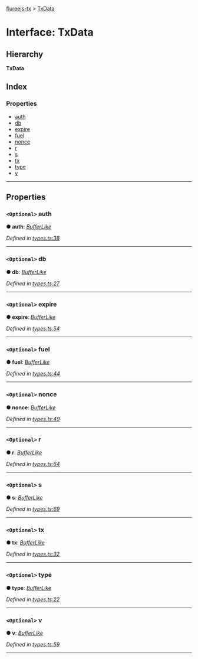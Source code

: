 [flureejs-tx](../README.md) > [TxData](../interfaces/txdata.md)

# Interface: TxData

## Hierarchy

**TxData**

## Index

### Properties

- [auth](txdata.md#auth)
- [db](txdata.md#db)
- [expire](txdata.md#expire)
- [fuel](txdata.md#fuel)
- [nonce](txdata.md#nonce)
- [r](txdata.md#r)
- [s](txdata.md#s)
- [tx](txdata.md#tx)
- [type](txdata.md#type)
- [v](txdata.md#v)

---

## Properties

<a id="auth"></a>

### `<Optional>` auth

**● auth**: _[BufferLike](../#bufferlike)_

_Defined in [types.ts:38](https://github.com/StylusFrost/flureejs-tx/blob/bc1a586/src/types.ts#L38)_

---

<a id="db"></a>

### `<Optional>` db

**● db**: _[BufferLike](../#bufferlike)_

_Defined in [types.ts:27](https://github.com/StylusFrost/flureejs-tx/blob/bc1a586/src/types.ts#L27)_

---

<a id="expire"></a>

### `<Optional>` expire

**● expire**: _[BufferLike](../#bufferlike)_

_Defined in [types.ts:54](https://github.com/StylusFrost/flureejs-tx/blob/bc1a586/src/types.ts#L54)_

---

<a id="fuel"></a>

### `<Optional>` fuel

**● fuel**: _[BufferLike](../#bufferlike)_

_Defined in [types.ts:44](https://github.com/StylusFrost/flureejs-tx/blob/bc1a586/src/types.ts#L44)_

---

<a id="nonce"></a>

### `<Optional>` nonce

**● nonce**: _[BufferLike](../#bufferlike)_

_Defined in [types.ts:49](https://github.com/StylusFrost/flureejs-tx/blob/bc1a586/src/types.ts#L49)_

---

<a id="r"></a>

### `<Optional>` r

**● r**: _[BufferLike](../#bufferlike)_

_Defined in [types.ts:64](https://github.com/StylusFrost/flureejs-tx/blob/bc1a586/src/types.ts#L64)_

---

<a id="s"></a>

### `<Optional>` s

**● s**: _[BufferLike](../#bufferlike)_

_Defined in [types.ts:69](https://github.com/StylusFrost/flureejs-tx/blob/bc1a586/src/types.ts#L69)_

---

<a id="tx"></a>

### `<Optional>` tx

**● tx**: _[BufferLike](../#bufferlike)_

_Defined in [types.ts:32](https://github.com/StylusFrost/flureejs-tx/blob/bc1a586/src/types.ts#L32)_

---

<a id="type"></a>

### `<Optional>` type

**● type**: _[BufferLike](../#bufferlike)_

_Defined in [types.ts:22](https://github.com/StylusFrost/flureejs-tx/blob/bc1a586/src/types.ts#L22)_

---

<a id="v"></a>

### `<Optional>` v

**● v**: _[BufferLike](../#bufferlike)_

_Defined in [types.ts:59](https://github.com/StylusFrost/flureejs-tx/blob/bc1a586/src/types.ts#L59)_

---
